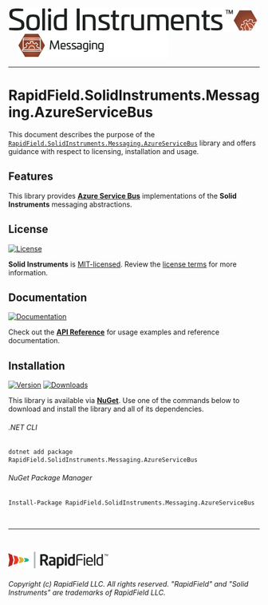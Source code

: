 <!--
Copyright (c) RapidField LLC. Licensed under the MIT License. See LICENSE.txt in the project root for license information.
-->

[![Solid Instruments](../../SolidInstruments.Logo.Color.Transparent.500w.png)](../../README.md)
<br />&nbsp;&nbsp;&nbsp;&nbsp;
![Messaging](../../doc/images/Label.Messaging.300w.png)
- - -

# RapidField.SolidInstruments.Messaging.AzureServiceBus

This document describes the purpose of the [`RapidField.SolidInstruments.Messaging.AzureServiceBus`]() library and offers guidance with respect to licensing, installation and usage.

## Features

This library provides [**Azure Service Bus**](https://docs.microsoft.com/en-us/azure/service-bus-messaging/) implementations of the **Solid Instruments** messaging abstractions.

## License

[![License](https://img.shields.io/github/license/rapidfield/solid-instruments?style=flat&color=lightseagreen&label=license&logo=open-access&logoColor=lightgrey)](../../LICENSE.txt)

**Solid Instruments** is [MIT-licensed](https://en.wikipedia.org/wiki/MIT_License). Review the [license terms](../../LICENSE.txt) for more information.

## Documentation

[![Documentation](https://img.shields.io/badge/documentation-website-tan?style=flat&logo=buffer&logoColor=lightgrey)](https://www.solidinstruments.com/api/RapidField.SolidInstruments.Messaging.AzureServiceBus.html)

Check out the [**API Reference**](https://www.solidinstruments.com/api/RapidField.SolidInstruments.Messaging.AzureServiceBus.html) for usage examples and reference documentation.

## Installation

[![Version](https://img.shields.io/nuget/vpre/RapidField.SolidInstruments.Messaging.AzureServiceBus?style=flat&color=blue&label=version&logo=nuget&logoColor=lightgrey)](https://www.nuget.org/packages/RapidField.SolidInstruments.Messaging.AzureServiceBus)
[![Downloads](https://img.shields.io/nuget/dt/RapidField.SolidInstruments.Messaging.AzureServiceBus?style=flat&color=blue&logo=nuget&logoColor=lightgrey)](https://www.nuget.org/packages/RapidField.SolidInstruments.Messaging.AzureServiceBus)

This library is available via [**NuGet**](https://docs.microsoft.com/en-us/nuget/quickstart/install-and-use-a-package-in-visual-studio). Use one of the commands below to download and install the library and all of its dependencies.

###### .NET CLI

```shell
dotnet add package RapidField.SolidInstruments.Messaging.AzureServiceBus
```

###### NuGet Package Manager

```shell
Install-Package RapidField.SolidInstruments.Messaging.AzureServiceBus
```

<br />

- - -

<br />

[![RapidField](../../RapidField.Logo.Color.Black.Transparent.200w.png)](https://www.rapidfield.com)

###### Copyright (c) RapidField LLC. All rights reserved. "RapidField" and "Solid Instruments" are trademarks of RapidField LLC.